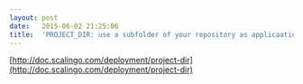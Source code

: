 ```yaml
---
layout:	post
date:	2015-06-02 21:25:06
title:	'PROJECT_DIR: use a subfolder of your repository as applicaation directory'
---
```


[http://doc.scalingo.com/deployment/project-dir](http://doc.scalingo.com/deployment/project-dir)
